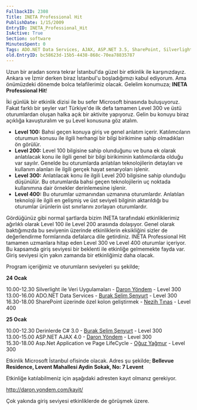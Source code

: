 ```yaml
---
FallbackID: 2308
Title: INETA Professional Hit
PublishDate: 1/15/2009
EntryID: INETA_Professional_Hit
IsActive: True
Section: software
MinutesSpent: 0
Tags: ADO.NET Data Services, AJAX, ASP.NET 3.5, SharePoint, Silverlight 2.0, ASP.NET
old.EntryID: bc58623d-15b5-4438-868c-70ea78835787
---
```

Uzun bir aradan sonra tekrar İstanbul'da güzel bir etkinlik ile
karşınızdayız. Ankara ve İzmir derken biraz İstanbul'u boşladığımızı
kabul ediyorum. Ama önümüzdeki dönemde bolca telafilerimiz olacak.
Gelelim konumuza; **INETA Professional Hit**!

İki günlük bir etkinlik dizisi ile bu sefer Microsoft binasında
buluşuyoruz. Fakat farklı bir şeyler var! Türkiye'de ilk defa tamamen
Level 300 ve üstü oturumlardan oluşan halka açık bir aktivite yapıyoruz.
Gelin bu konuyu biraz açıklığa kavuşturalım ve şu Level konusuna göz
atalım.

-   **Level 100:** Bahsi geçen konuya giriş ve genel anlatım içerir.
    Katılımcıların oturumun konusu ile ilgili herhangi bir bilgi
    birikimine sahip olmadıkları ön görülür.
-   **Level 200:** Level 100 bilgisine sahip olunduğunu ve buna ek
    olarak anlatılacak konu ile ilgili genel bir bilgi birikiminin
    katılımcılarda olduğu var sayılır. Genelde bu oturumlarda anlatılan
    teknolojilerin detayları ve kullanım alanları ile ilgili gerçek
    hayat senaryoları işlenir.
-   **Level 300:** Anlatılacak konu ile ilgili Level 200 bilgisine sahip
    olunduğu düşünülür. Bu oturumlarda bahsi geçen teknolojilerin uç
    noktada kullanımına dair örnekler derinlemesine işlenir.
-   **Level 400:** Bu oturumlar uzmanından uzmanına oturumlardır.
    Anlatılan teknoloji ile ilgili en gelişmiş ve üst seviyeli bilginin
    aktarıldığı bu oturumlar ürünlerin üst sınırlarını zorlayan
    oturumlardır.

Gördüğünüz gibi normal şartlarda bizim INETA tarafındaki etkinliklerimiz
ağırlıklı olarak Level 100 ile Level 200 arasında dolaşıyor. Genel
olarak baktığımızda bu seviyenin üzerinde etkinliklerin eksikliğini
sizler de değerlendirme formlarında defalarca dile getirdiniz. INETA
Professional Hit tamamen uzmanlara hitap eden Level 300 ve Level 400
oturumlar içeriyor. Bu kapsamda giriş seviyesi bir beklenti ile
etkinliğe gelmemekte fayda var. Giriş seviyesi için yakın zamanda bir
etkinliğimiz daha olacak.

Program içeriğimiz ve oturumların seviyeleri şu şekilde;

**24 Ocak**

10.00-12.30 Silverlight ile Veri Uygulamaları - [Daron
Yöndem](http://daron.yondem.com/tr) - Level 300\
 13.00-16.00 ADO.NET Data Services - [Burak Selim
Şenyurt](http://www.bsenyurt.com/) - Level 300\
 16.30-18.00 SharePoint üzerinde özel kolon geliştirmek - [Nezih
Tınas](http://www.paylasimnoktasi.com/bloglar/nezih_tinas/default.aspx) -
Level 400

**25 Ocak**

10.00-12.30 Derinlerde C\# 3.0 - [Burak Selim
Şenyurt](http://www.bsenyurt.com/) - Level 300\
 13.00-15.00 ASP.NET AJAX 4.0 - [Daron
Yöndem](http://daron.yondem.com/tr) - Level 300\
15.30-18.00 Asp.Net Application ve Page LifeCycle - [Oğuz
Yağmur](http://www.oguzyagmur.com/) - Level 300

Etkinlik Microsoft İstanbul ofisinde olacak. Adres şu şekilde;
**Bellevue Residence, Levent Mahallesi Aydin Sokak, No: 7 Levent**

Etkinliğe katılabilmeniz için aşağıdaki adresten kayıt olmanız
gerekiyor.

<http://daron.yondem.com/kayit/>

Çok yakında giriş seviyesi etkinliklerde de görüşmek üzere.


